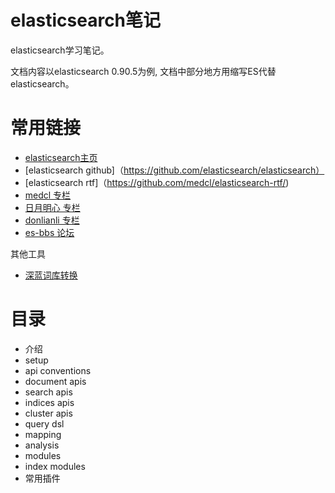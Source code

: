 elasticsearch笔记  
== 

elasticsearch学习笔记。  

文档内容以elasticsearch 0.90.5为例, 文档中部分地方用缩写ES代替elasticsearch。  

常用链接
===
* [elasticsearch主页](http://www.elasticsearch.org)   
* [elasticsearch github]（https://github.com/elasticsearch/elasticsearch）   
* [elasticsearch rtf]（https://github.com/medcl/elasticsearch-rtf/)  
* [medcl 专栏](http://log.medcl.net/item/tag/elasticsearch/)  
* [日月明心 专栏](http://www.dongming8.cn/?cat=3)  
* [donlianli 专栏](http://www.iteye.com/blogs/subjects/elasticsearch-tutor)  
* [es-bbs 论坛](http://es-bbs.medcl.net/)  

其他工具

* [深蓝词库转换](https://code.google.com/p/imewlconverter/)  

目录
===

* 介绍  
* setup  
* api conventions  
* document apis  
* search apis  
* indices apis  
* cluster apis  
* query dsl  
* mapping  
* analysis  
* modules  
* index modules  
* 常用插件  
  

  